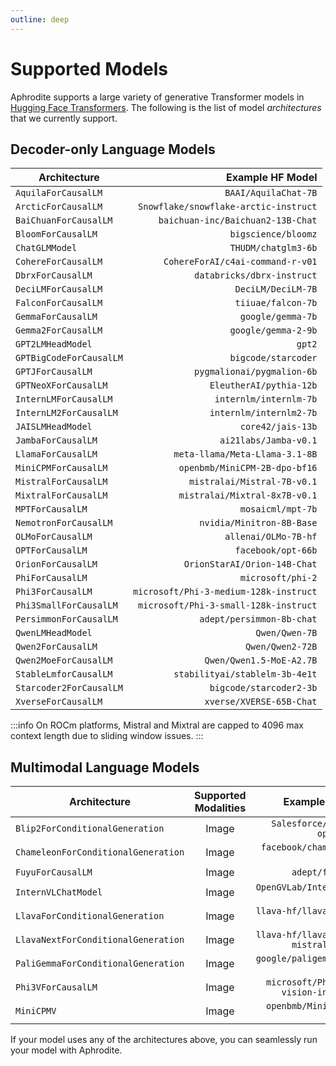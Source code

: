 ```yaml
---
outline: deep
---
```


# Supported Models

Aphrodite supports a large variety of generative Transformer models in [Hugging Face Transformers](https://huggingface.co/models). The following is the list of model *architectures* that we currently support.

## Decoder-only Language Models

| Architecture            |                       Example HF Model |
| ----------------------- | -------------------------------------: |
| `AquilaForCausalLM`     |                   `BAAI/AquilaChat-7B` |
| `ArcticForCausalLM`     |  `Snowflake/snowflake-arctic-instruct` |
| `BaiChuanForCausalLM`   |      `baichuan-inc/Baichuan2-13B-Chat` |
| `BloomForCausalLM`      |                    `bigscience/bloomz` |
| `ChatGLMModel`          |                    `THUDM/chatglm3-6b` |
| `CohereForCausalLM`     |       `CohereForAI/c4ai-command-r-v01` |
| `DbrxForCausalLM`       |             `databricks/dbrx-instruct` |
| `DeciLMForCausalLM`     |                     `DeciLM/DeciLM-7B` |
| `FalconForCausalLM`     |                     `tiiuae/falcon-7b` |
| `GemmaForCausalLM`      |                      `google/gemma-7b` |
| `Gemma2ForCausalLM`     |                    `google/gemma-2-9b` |
| `GPT2LMHeadModel`       |                                 `gpt2` |
| `GPTBigCodeForCausalLM` |                    `bigcode/starcoder` |
| `GPTJForCausalLM`       |             `pygmalionai/pygmalion-6b` |
| `GPTNeoXForCausalLM`    |                `EleutherAI/pythia-12b` |
| `InternLMForCausalLM`   |                 `internlm/internlm-7b` |
| `InternLM2ForCausalLM`  |                `internlm/internlm2-7b` |
| `JAISLMHeadModel`       |                      `core42/jais-13b` |
| `JambaForCausalLM`      |                  `ai21labs/Jamba-v0.1` |
| `LlamaForCausalLM`      |         `meta-llama/Meta-Llama-3.1-8B` |
| `MiniCPMForCausalLM`    |          `openbmb/MiniCPM-2B-dpo-bf16` |
| `MistralForCausalLM`    |            `mistralai/Mistral-7B-v0.1` |
| `MixtralForCausalLM`    |          `mistralai/Mixtral-8x7B-v0.1` |
| `MPTForCausalLM`        |                      `mosaicml/mpt-7b` |
| `NemotronForCausalLM`   |              `nvidia/Minitron-8B-Base` |
| `OLMoForCausalLM`       |                   `allenai/OLMo-7B-hf` |
| `OPTForCausalLM`        |                     `facebook/opt-66b` |
| `OrionForCausalLM`      |           `OrionStarAI/Orion-14B-Chat` |
| `PhiForCausalLM`        |                      `microsoft/phi-2` |
| `Phi3ForCausalLM`       | `microsoft/Phi-3-medium-128k-instruct` |
| `Phi3SmallForCausalLM`  |  `microsoft/Phi-3-small-128k-instruct` |
| `PersimmonForCausalLM`  |              `adept/persimmon-8b-chat` |
| `QwenLMHeadModel`       |                         `Qwen/Qwen-7B` |
| `Qwen2ForCausalLM`      |                       `Qwen/Qwen2-72B` |
| `Qwen2MoeForCausalLM`   |               `Qwen/Qwen1.5-MoE-A2.7B` |
| `StableLmforCausalLM`   |         `stabilityai/stablelm-3b-4e1t` |
| `Starcoder2ForCausalLM` |                `bigcode/starcoder2-3b` |
| `XverseForCausalLM`     |               `xverse/XVERSE-65B-Chat` |

:::info
On ROCm platforms, Mistral and Mixtral are capped to 4096 max context length due to sliding window issues.
:::

## Multimodal Language Models

| Architecture                        | Supported Modalities |                       Example Model |
| ----------------------------------- | :------------------: | ----------------------------------: |
| `Blip2ForConditionalGeneration`     |        Image         |         `Salesforce/blip2-opt-6.7b` |
| `ChameleonForConditionalGeneration` |        Image         |             `facebook/chameleon-7b` |
| `FuyuForCausalLM`                   |        Image         |                     `adept/fuyu-8b` |
| `InternVLChatModel`                 |        Image         |            `OpenGVLab/InternVL2-8B` |
| `LlavaForConditionalGeneration`     |        Image         |         `llava-hf/llava-v1.5-7b-hf` |
| `LlavaNextForConditionalGeneration` |        Image         | `llava-hf/llava-v1.6-mistral-7b-hf` |
| `PaliGemmaForConditionalGeneration` |        Image         |        `google/paligemma-3b-pt-224` |
| `Phi3VForCausalLM`                  |        Image         | `microsoft/Phi-3.5-vision-instruct` |
| `MiniCPMV`                          |        Image         |             `openbmb/MiniCPM-V-2_6` |


If your model uses any of the architectures above, you can seamlessly run your model with Aphrodite.